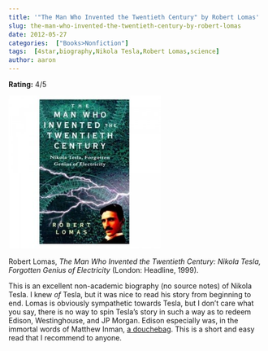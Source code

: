 ```yaml
---
title: '"The Man Who Invented the Twentieth Century" by Robert Lomas'
slug: the-man-who-invented-the-twentieth-century-by-robert-lomas
date: 2012-05-27
categories:  ["Books>Nonfiction"]
tags:  [4star,biography,Nikola Tesla,Robert Lomas,science]
author: aaron
---
```


**Rating:** 4/5

![Book cover](cover11-300x300.jpg "Tesla")

Robert Lomas, *The Man Who Invented the Twentieth Century: Nikola Tesla, Forgotten Genius of Electricity* (London: Headline, 1999).

This is an excellent non-academic biography (no source notes) of Nikola Tesla. I knew *of* Tesla, but it was nice to read his story from beginning to end. Lomas is obviously sympathetic towards Tesla, but I don’t care what you say, there is no way to spin Tesla’s story in such a way as to redeem Edison, Westinghouse, and JP Morgan. Edison especially was, in the immortal words of Matthew Inman, [a douchebag](http://theoatmeal.com/comics/tesla). This is a short and easy read that I recommend to anyone.
